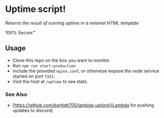 # Uptime script!

_Returns the result of running uptime in a minimal HTML template_

100% Secure™️️

## Usage

- Clone this repo on the box you want to monitor.
- Run `npm run start:production`
- Include the provided `nginx.conf`, or otherwise expose the node service started on port `7323`.
- Visit the host at `/uptime` to see stats.

### See Also
- [https://github.com/bartlett705/lambda-uptime](Lambda for pushing updates to discord)
